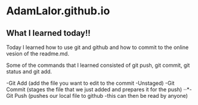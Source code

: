 # AdamLalor.github.io
## What I learned today!!
Today I learned how to use git and github and how to commit to the online vesion of the readme.md. 

Some of the commands that I learned consisted of git push, git commit, git status and git add.

-Git Add (add the file you want to edit to the commit -Unstaged)
-Git Commit (stages the file that we just added and prepares it for the push)
⋅⋅*-Git Push (pushes our local file to github -this can then be read by anyone)